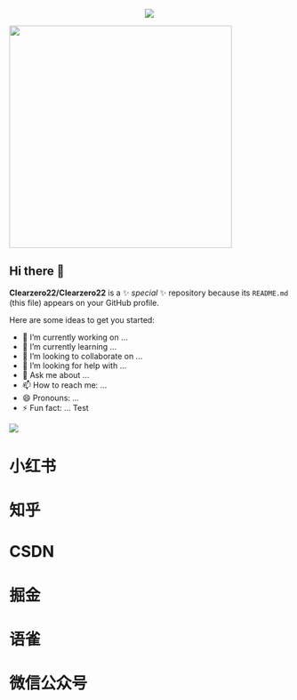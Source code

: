 <p align="center">
<img src="https://capsule-render.vercel.app/api?type=waving&color=timeGradient&height=300&&section=header&text=ClearZero2&fontSize=90&fontAlign=50&fontAlignY=30&desc=欢迎来到我的主页, 我是Clearzero2 <br/> 致力于成为一个全栈开发者&descAlign=50&descSize=30&descAlignY=60&animation=twinkling" />
</p>

<img align="center" width="400" src="https://github-readme-stats.vercel.app/api?username=Clearzero22&theme=transparent&include_all_commits=true&show_icons=true&hide_border=true" />

## Hi there 👋

**Clearzero22/Clearzero22** is a ✨ _special_ ✨ repository because its `README.md` (this file) appears on your GitHub profile.

Here are some ideas to get you started:

- 🔭 I’m currently working on ...
- 🌱 I’m currently learning ...
- 👯 I’m looking to collaborate on ...
- 🤔 I’m looking for help with ...
- 💬 Ask me about ...
- 📫 How to reach me: ...
- 😄 Pronouns: ...
- ⚡ Fun fact: ...
 Test

<img align="center" src="https://github-readme-stats.vercel.app/api/wakatime?username=Clearzero22&theme=transparent&hide_border=true&layout=compact&langs_count=22" />

# 小红书

# 知乎

# CSDN

# 掘金

# 语雀

# 微信公众号

# 